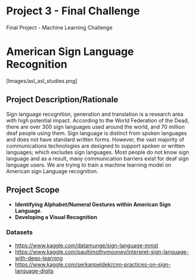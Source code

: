 # Project 3 - Final Challenge
Final Project - Machine Learning Challenge

# American Sign Language Recognition
[Images/asl_asl_studies.png]

## Project Description/Rationale
Sign language recognition, generation and translation is a research area with high potential impact. According to the World Federation of the Dead, there are over 300 sign languages used around the world, and 70 million deaf people using them. Sign language is distinct from spoken languages and does not have standard written forms. However, the vast majority of communications technologies are designed to support spoken or written languages; which excludes sign languages. Most people do not know sign language and as a result, many communication barriers exist for deaf sign language users. We are trying to train a machine learning model on American sign Language recognition.


## Project Scope
* **Identifying Alphabet/Numeral Gestures within American Sign Language**.
* **Developing a Visual Recognition**

### Datasets
* <https://www.kaggle.com/datamunge/sign-language-mnist>
* <https://www.kaggle.com/paultimothymooney/interpret-sign-language-with-deep-learning>
* <https://www.kaggle.com/serkanpeldek/cnn-practices-on-sign-language-digits>
